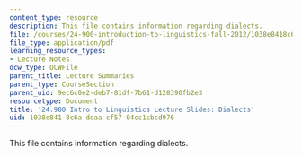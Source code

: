 ```yaml
---
content_type: resource
description: This file contains information regarding dialects.
file: /courses/24-900-introduction-to-linguistics-fall-2012/1038e8418c6adeaacf5704cc1cbcd976_MIT24_900F12_Dialects.pdf
file_type: application/pdf
learning_resource_types:
- Lecture Notes
ocw_type: OCWFile
parent_title: Lecture Summaries
parent_type: CourseSection
parent_uid: 9ec6c0e2-deb7-81df-7b61-d128390fb2e3
resourcetype: Document
title: '24.900 Intro to Linguistics Lecture Slides: Dialects'
uid: 1038e841-8c6a-deaa-cf57-04cc1cbcd976
---
```

This file contains information regarding dialects.

